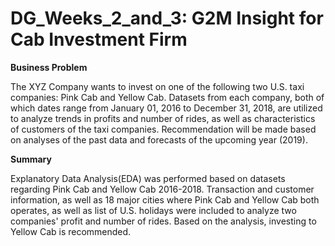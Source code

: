 # DG_Weeks_2_and_3: G2M Insight for Cab Investment Firm
**Business Problem**

The XYZ Company wants to invest on one of the following two U.S. taxi companies: Pink Cab and Yellow Cab. Datasets from each company, both of which dates range from January 01, 2016 to December 31, 2018, are utilized to analyze trends in profits and number of rides, as well as characteristics of customers of the taxi companies. Recommendation will be made based on analyses of the past data and forecasts of the upcoming year (2019).

**Summary**

Explanatory Data Analysis(EDA) was performed based on datasets regarding Pink Cab and Yellow Cab 2016-2018. Transaction and customer information, as well as 18 major cities where Pink Cab and Yellow Cab both operates, as well as list of U.S. holidays were included to analyze two companies' profit and number of rides. Based on the analysis, investing to Yellow Cab is recommended.
